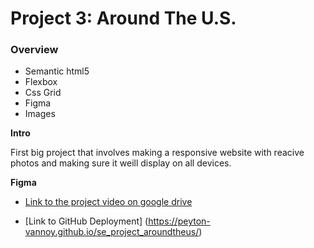 # Project 3: Around The U.S.

### Overview

- Semantic html5
- Flexbox
- Css Grid
- Figma
- Images

**Intro**

First big project that involves making a responsive website with reacive photos and making sure it weill display on all devices.

**Figma**

- [Link to the project video on google drive](https://drive.google.com/file/d/1f1er8BmMSQv1e9rolFJVWReN7zuuvGKL/view?usp=sharing)

- [Link to GitHub Deployment]
  (https://peyton-vannoy.github.io/se_project_aroundtheus/)
